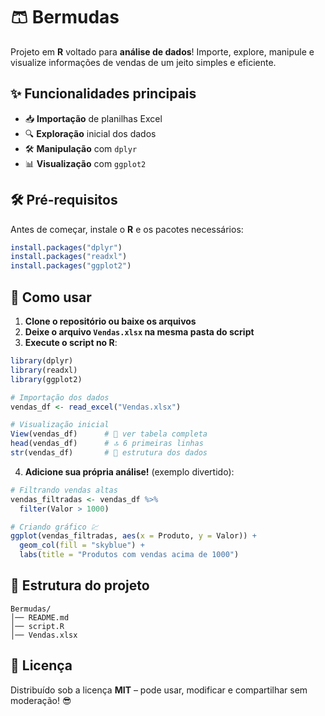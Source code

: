 # 🩳 Bermudas

Projeto em **R** voltado para **análise de dados**!
Importe, explore, manipule e visualize informações de vendas de um jeito simples e eficiente.

## ✨ Funcionalidades principais

* 📥 **Importação** de planilhas Excel
* 🔍 **Exploração** inicial dos dados
* 🛠 **Manipulação** com `dplyr`
* 📊 **Visualização** com `ggplot2`

## 🛠 Pré-requisitos

Antes de começar, instale o **R** e os pacotes necessários:

```r
install.packages("dplyr")
install.packages("readxl")
install.packages("ggplot2")
```

## 🚀 Como usar

1. **Clone o repositório ou baixe os arquivos**
2. **Deixe o arquivo `Vendas.xlsx` na mesma pasta do script**
3. **Execute o script no R**:

```r
library(dplyr)
library(readxl)
library(ggplot2)

# Importação dos dados
vendas_df <- read_excel("Vendas.xlsx")

# Visualização inicial
View(vendas_df)      # 👀 ver tabela completa
head(vendas_df)      # 🔝 6 primeiras linhas
str(vendas_df)       # 🧬 estrutura dos dados
```

4. **Adicione sua própria análise!** (exemplo divertido):

```r
# Filtrando vendas altas
vendas_filtradas <- vendas_df %>%
  filter(Valor > 1000)

# Criando gráfico 💹
ggplot(vendas_filtradas, aes(x = Produto, y = Valor)) +
  geom_col(fill = "skyblue") +
  labs(title = "Produtos com vendas acima de 1000")
```

## 📂 Estrutura do projeto

```
Bermudas/
│── README.md
│── script.R
│── Vendas.xlsx
```

## 📜 Licença

Distribuído sob a licença **MIT** – pode usar, modificar e compartilhar sem moderação! 😎
